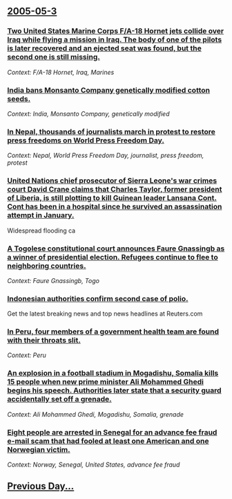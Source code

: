 ## [2005-05-3](/news/2005/05/3/index.md)

### [ Two United States Marine Corps F/A-18 Hornet jets collide over Iraq while flying a mission in Iraq. The body of one of the pilots is later recovered and an ejected seat was found, but the second one is still missing. ](/news/2005/05/3/two-united-states-marine-corps-f-a-18-hornet-jets-collide-over-iraq-while-flying-a-mission-in-iraq-the-body-of-one-of-the-pilots-is-later.md)
_Context: F/A-18 Hornet, Iraq, Marines_

### [ India bans Monsanto Company genetically modified cotton seeds. ](/news/2005/05/3/india-bans-monsanto-company-genetically-modified-cotton-seeds.md)
_Context: India, Monsanto Company, genetically modified_

### [ In Nepal, thousands of journalists march in protest to restore press freedoms on World Press Freedom Day. ](/news/2005/05/3/in-nepal-thousands-of-journalists-march-in-protest-to-restore-press-freedoms-on-world-press-freedom-day.md)
_Context: Nepal, World Press Freedom Day, journalist, press freedom, protest_

### [ United Nations chief prosecutor of Sierra Leone's war crimes court David Crane claims that Charles Taylor, former president of Liberia, is still plotting to kill Guinean leader Lansana Cont. Cont has been in a hospital since he survived an assassination attempt in January.](/news/2005/05/3/united-nations-chief-prosecutor-of-sierra-leone-s-war-crimes-court-david-crane-claims-that-charles-taylor-former-president-of-liberia-is.md)
Widespread flooding ca

### [ A Togolese constitutional court announces Faure Gnassingb as a winner of presidential election. Refugees continue to flee to neighboring countries. ](/news/2005/05/3/a-togolese-constitutional-court-announces-faure-gnassingbe-as-a-winner-of-presidential-election-refugees-continue-to-flee-to-neighboring-c.md)
_Context: Faure Gnassingb, Togo_

### [ Indonesian authorities confirm second case of polio. ](/news/2005/05/3/indonesian-authorities-confirm-second-case-of-polio.md)
Get the latest breaking news and top news headlines at Reuters.com

### [ In Peru, four members of a government health team are found with their throats slit. ](/news/2005/05/3/in-peru-four-members-of-a-government-health-team-are-found-with-their-throats-slit.md)
_Context: Peru_

### [ An explosion in a football stadium in Mogadishu, Somalia kills 15 people when new prime minister Ali Mohammed Ghedi begins his speech. Authorities later state that a security guard accidentally set off a grenade. ](/news/2005/05/3/an-explosion-in-a-football-stadium-in-mogadishu-somalia-kills-15-people-when-new-prime-minister-ali-mohammed-ghedi-begins-his-speech-auth.md)
_Context: Ali Mohammed Ghedi, Mogadishu, Somalia, grenade_

### [ Eight people are arrested in Senegal for an advance fee fraud e-mail scam that had fooled at least one American and one Norwegian victim. ](/news/2005/05/3/eight-people-are-arrested-in-senegal-for-an-advance-fee-fraud-e-mail-scam-that-had-fooled-at-least-one-american-and-one-norwegian-victim.md)
_Context: Norway, Senegal, United States, advance fee fraud_

## [Previous Day...](/news/2005/05/2/index.md)


